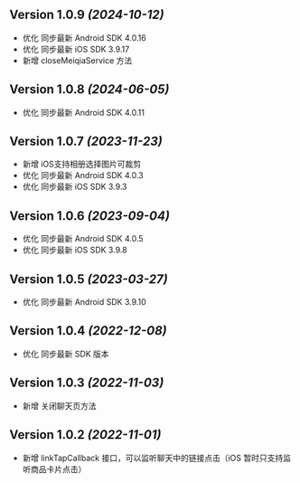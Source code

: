 Version 1.0.9 *(2024-10-12)*
----------------------------
- 优化 同步最新 Android SDK 4.0.16
- 优化 同步最新 iOS SDK 3.9.17
- 新增 closeMeiqiaService 方法

Version 1.0.8 *(2024-06-05)*
----------------------------
- 优化 同步最新 Android SDK 4.0.11

Version 1.0.7 *(2023-11-23)*
----------------------------
- 新增 iOS支持相册选择图片可裁剪
- 优化 同步最新 Android SDK 4.0.3
- 优化 同步最新 iOS SDK 3.9.3

Version 1.0.6 *(2023-09-04)*
----------------------------
- 优化 同步最新 Android SDK 4.0.5
- 优化 同步最新 iOS SDK 3.9.8

Version 1.0.5 *(2023-03-27)*
----------------------------
- 优化 同步最新 Android SDK 3.9.10

Version 1.0.4 *(2022-12-08)*
----------------------------
- 优化 同步最新 SDK 版本

Version 1.0.3 *(2022-11-03)*
----------------------------
- 新增 关闭聊天页方法

Version 1.0.2 *(2022-11-01)*
----------------------------
- 新增 linkTapCallback 接口，可以监听聊天中的链接点击（iOS 暂时只支持监听商品卡片点击）

